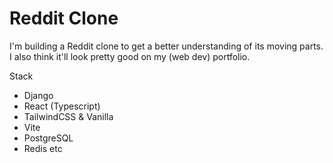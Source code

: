 # Reddit Clone

I'm building a Reddit clone to get a better understanding of its moving parts. I also think it'll look pretty good on my (web dev) portfolio.

Stack
- Django
- React (Typescript)
- TailwindCSS & Vanilla
- Vite
- PostgreSQL
- Redis etc
